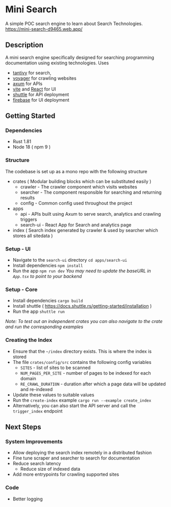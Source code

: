 # Mini Search
A simple POC search engine to learn about Search Technologies.
https://mini-search-d9465.web.app/

## Description
A mini search engine specifically designed for searching programming documentation using existing technologies. Uses
- [tantivy](https://github.com/quickwit-oss/tantivy) for search,
- [voyager](https://github.com/mattsse/voyager) for crawling websites
- [axum](https://github.com/tokio-rs/axum) for APIs
- [vite](https://vite.dev/) and [React](https://react.dev) for UI
- [shuttle](https://shuttle.dev) for API deployment
- [firebase](https://firebase.google.com/) for UI deployment

## Getting Started

### Dependencies

* Rust 1.81
* Node 18 ( npm 9 )

### Structure
The codebase is set up as a mono repo with the following structure
- crates ( Modular building blocks which can be substituted easily )
	- crawler - The crawler component which visits websites
	- searcher - The component responsible for searching and returning results
	- config - Common config used throughout the project
- apps 
	- api - APIs built using Axum to serve search, analytics and crawling triggers
	- search-ui - React App for Search and analytics page
- index ( Search index generated by crawler & used by searcher which stores all sitedata )

### Setup - UI
- Navigate to the `search-ui` directory
`cd apps/search-ui`
- Install dependencies
`npm install`
- Run the app
`npm run dev`
_You may need to update the baseURL in `App.tsx` to point to your backend_

### Setup - Core
- Install dependencies
`cargo build`
- Install shuttle ( https://docs.shuttle.rs/getting-started/installation )
- Run the app
`shuttle run`

*Note: To test out an independent crates you can also navigate to the crate and run the corresponding examples*

### Creating the Index
- Ensure that the `~/index` directory exists. This is where the index is stored
- The file `crates/config/src` contains the following config variables
	- `SITES` - list of sites to be scanned
	- `NUM_PAGES_PER_SITE` - number of pages to be indexed for each domain
	- `RE_CRAWL_DURATION` - duration after which a page data will be updated and re-indexed
- Update these values to suitable values
- Run the `create-index` example
`cargo run --example create_index`
- Alternatively, you can also start the API server and call the `trigger_index` endpoint


## Next Steps

### System Improvements
- Allow deploying the search index remotely in a distributed fashion
- Fine tune scraper and searcher to search for documentation
- Reduce search latency
	- Reduce size of indexed data
- Add more entrypoints for crawling supported sites

### Code
-   Better logging